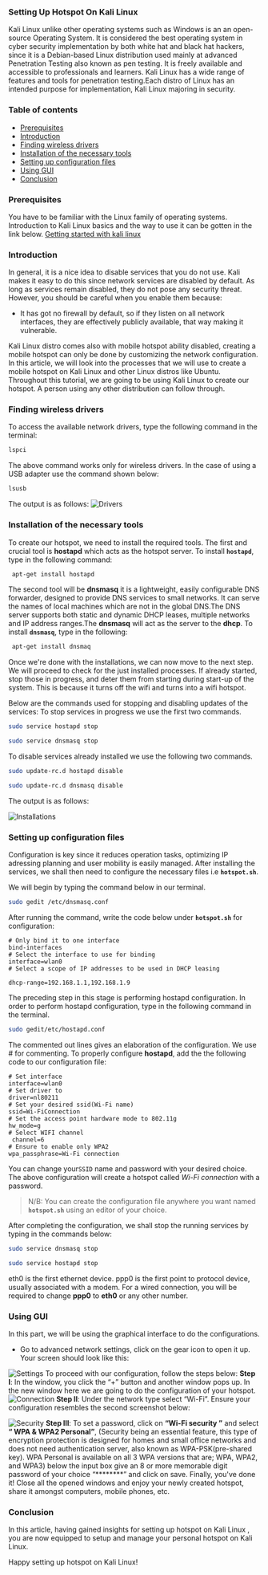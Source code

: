 ﻿###  Setting Up Hotspot On Kali Linux
Kali Linux unlike other operating systems such as Windows is an an open-source Operating System.
It is considered the best operating system in cyber security implementation by both white hat and black hat hackers, since it is a Debian-based Linux distribution used mainly at advanced Penetration Testing also known as pen testing.
It is freely available and accessible to professionals and learners.
Kali Linux has a wide range of features and tools for penetration testing.Each distro of Linux has an intended purpose for implementation, Kali Linux majoring in security.


### Table of contents

- [Prerequisites](#prerequisites)
- [Introduction](#introduction)
- [Finding wireless drivers](#finding-wireless-drivers)
- [Installation of the necessary tools](#installation-of-the-necessary-tools)
- [Setting up configuration files](#setting-up-configuration-files)
- [Using GUI](#using-gui)
- [Conclusion](#conclusion)

### Prerequisites

You have to be familiar with the Linux family of operating systems.
Introduction to Kali Linux basics and the way to use it can be gotten in the link below.
[Getting started with kali linux](/engineering-education/getting-started-with-kali-linux/)


### Introduction

In general, it is a nice idea to disable services that you do not use. Kali makes it easy to do this since network services are disabled by default.
As long as services remain disabled, they do not pose any security threat. However, you should be careful when you enable them because:
- It has got no firewall by default, so if they listen on all network interfaces, they are effectively publicly available, that way making it vulnerable.

Kali Linux distro comes also with mobile hotspot ability disabled, creating a mobile hotspot can only be done by customizing the network configuration.
In this article, we will look into the processes that we will use to create a mobile  hotspot on Kali Linux and other Linux distros like Ubuntu. Throughout this tutorial, we are going to be using Kali Linux to create our hotspot. A person using any other distribution can follow through.


### Finding wireless drivers

To access the available network drivers, type the following command in the terminal: 
```bash
lspci
```
The above command works only for wireless drivers.
In the case of using a USB adapter use the command shown below:
 ```bash
 lsusb
 ```
 The output is as follows:
 ![Drivers](/engineering-education/setting-up-hotspot-on-kali-linux/drivers.png)
### Installation of the necessary tools
To create our hotspot, we need to install the required tools. The first and crucial tool is **hostapd** which acts as the hotspot server.
To install **`hostapd`**, type in the following command:

```bash
 apt-get install hostapd
 ```
The second tool will be **dnsmasq** it is a lightweight, easily  configurable DNS forwarder, designed to provide DNS services to small networks. It can serve the names of local machines which are not in the global DNS.The DNS server supports both static and dynamic DHCP leases, multiple networks and IP address ranges.The **dnsmasq** will act as the server to the  **dhcp**.
 To install **`dnsmasq`**, type in the following:
 
```bash
 apt-get install dnsmaq
 ```
Once we're done with the installations, we can now move to the next step.
We will proceed to check for the just installed processes. If already started, stop those in progress, and deter them from starting during start-up of the system. This is because it turns off the wifi and turns into a wifi hotspot.

Below are the commands used for stopping and disabling updates of the services:
To stop services in progress we use the first two commands.
```bash
sudo service hostapd stop
```
```bash
sudo service dnsmasq stop
```
To disable services already installed we use the following  two commands.
```bash
sudo update-rc.d hostapd disable
```
```bash
sudo update-rc.d dnsmasq disable
```
The output is as follows:

![Installations](/engineering-education/setting-up-hotspot-on-kali-linux/installations.png)

 ###  Setting up configuration files
 Configuration is key since it reduces operation tasks, optimizing IP adressing planning and user mobility is easily managed. 
After installing the services, we shall then need to configure the necessary files i.e **`hotspot.sh`**.

We will begin by typing the  command below in our terminal.
```bash
sudo gedit /etc/dnsmasq.conf
```
After running the command, write the code below under **`hotspot.sh`** for configuration:
```
# Only bind it to one interface
bind-interfaces
# Select the interface to use for binding
interface=wlan0
# Select a scope of IP addresses to be used in DHCP leasing

dhcp-range=192.168.1.1,192.168.1.9
```
The preceding step in this stage is performing hostapd configuration. 
In order to perform hostapd configuration, type in the following command in the terminal.
```bash
sudo gedit/etc/hostapd.conf
```
The commented out lines gives an elaboration of the configuration. We use # for commenting.
To properly configure **hostapd**, add the the following code to our configuration file:
```
# Set interface
interface=wlan0
# Set driver to
driver=nl80211
# Set your desired ssid(Wi-Fi name)
ssid=Wi-FiConnection
# Set the access point hardware mode to 802.11g
hw_mode=g
# Select WIFI channel
 channel=6
# Ensure to enable only WPA2 
wpa_passphrase=Wi-Fi connection
```
You can change  your`SSID` name and password with your desired choice. The above configuration will create a hotspot called *Wi-Fi connection* with  a password.
>N/B:  You can create the configuration file anywhere you want  named  **`hotspot.sh`** using an editor of your choice.

After completing the configuration, we shall stop the running services by  typing in the commands below:
```bash
sudo service dnsmasq stop
```
```bash
sudo service hostapd stop
```
 eth0 is the first ethernet device. ppp0 is the first point to protocol device, usually associated with a modem.
For a wired connection, you will be required to change **ppp0** to **eth0** or any other number.

### Using GUI

In this part, we will be using the graphical interface to do the configurations.
- Go to advanced network settings, click on the gear icon to open it up. Your screen should look like this: 

![Settings](/engineering-education/setting-up-hotspot-on-kali-linux/settings.png)
To proceed with our configuration, follow the steps below:
**Step I**: In the window, you click the “+”  button and another window pops up.
In the new window here we are going to do the configuration of your hotspot.
![Connection](/engineering-education/setting-up-hotspot-on-kali-linux/connection.png)
**Step II**: Under the network type select “Wi-Fi”.
Ensure your configuration resembles the second screenshot  below:

![Security](/engineering-education/setting-up-hotspot-on-kali-linux/security.png) 
**Step III**: To set a password, click on **“Wi-Fi security ”** and select **“ WPA & WPA2 Personal”**,
(Security being an essential  feature, this type of encryption protection is designed for homes and small office networks and does not need authentication server, also  known as WPA-PSK(pre-shared key). WPA Personal is available on all 3 WPA versions that are; WPA, WPA2, and WPA3) below the input box give an 8 or more memorable digit password of your choice “********” and click on save.
Finally, you've done it! Close all the opened windows and enjoy your newly created hotspot, share it amongst computers, mobile phones, etc.



### Conclusion

In this article, having gained insights  for setting up hotspot on Kali Linux , you are now equipped to setup and manage your personal hotspot on Kali Linux.

Happy setting up hotspot on Kali Linux!


